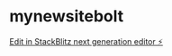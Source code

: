 # mynewsitebolt

[Edit in StackBlitz next generation editor ⚡️](https://stackblitz.com/~/github.com/kodaneflash/mynewsitebolt)